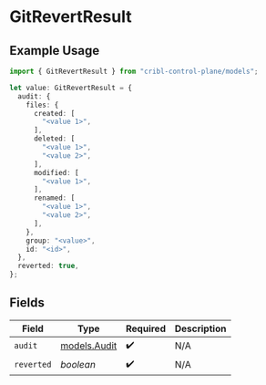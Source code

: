 # GitRevertResult

## Example Usage

```typescript
import { GitRevertResult } from "cribl-control-plane/models";

let value: GitRevertResult = {
  audit: {
    files: {
      created: [
        "<value 1>",
      ],
      deleted: [
        "<value 1>",
        "<value 2>",
      ],
      modified: [
        "<value 1>",
      ],
      renamed: [
        "<value 1>",
        "<value 2>",
      ],
    },
    group: "<value>",
    id: "<id>",
  },
  reverted: true,
};
```

## Fields

| Field                              | Type                               | Required                           | Description                        |
| ---------------------------------- | ---------------------------------- | ---------------------------------- | ---------------------------------- |
| `audit`                            | [models.Audit](../models/audit.md) | :heavy_check_mark:                 | N/A                                |
| `reverted`                         | *boolean*                          | :heavy_check_mark:                 | N/A                                |